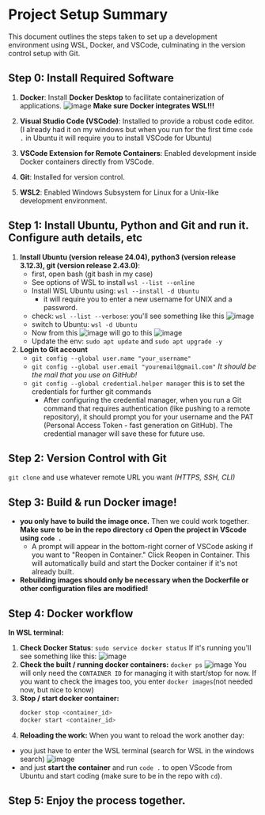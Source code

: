 # Project Setup Summary

This document outlines the steps taken to set up a development environment using WSL, Docker, and VSCode, culminating in the version control setup with Git.

## Step 0: Install Required Software
1. **Docker**: Install **Docker Desktop** to facilitate containerization of applications.
   ![image](https://github.com/user-attachments/assets/bddfe30b-7a70-49d5-aae6-eaa466607189)
   **Make sure Docker integrates WSL!!!**

3. **Visual Studio Code (VSCode)**: Installed to provide a robust code editor. (I already had it on my windows but when you run for the first time `code .` in Ubuntu it will require you to install VSCode for Ubuntu)
4. **VSCode Extension for Remote Containers**: Enabled development inside Docker containers directly from VSCode.
5. **Git**: Installed for version control.
6. **WSL2**: Enabled Windows Subsystem for Linux for a Unix-like development environment.

## Step 1: Install Ubuntu, Python and Git and run it. Configure auth details, etc
1. **Install Ubuntu (version release 24.04), python3 (version release 3.12.3), git (version release 2.43.0)**:
   - first, open bash (git bash in my case)
   - See options of WSL to install `wsl --list --online`
   - Install WSL Ubuntu using: `wsl --install -d Ubuntu`
     - it will require you to enter a new username for UNIX and a password. 
   - check: `wsl --list --verbose`: you'll see something like this
   ![image](https://github.com/user-attachments/assets/69276a86-8187-469c-a8e9-42aa2d08db14)
   - switch to Ubuntu: `wsl -d Ubuntu`
   - Now from this ![image](https://github.com/user-attachments/assets/14c7693b-a83c-493f-8f1a-2e9a968cb609)
 will go to this ![image](https://github.com/user-attachments/assets/2b929b2e-484f-4fc9-9fc0-744f5ecc75a7)
   - Update the env: `sudo apt update` and `sudo apt upgrade -y`
2. **Login to Git account**
   - `git config --global user.name "your_username"`
   - `git config --global user.email "youremail@gmail.com"` _It should be the mail that you use on GitHub!_
   - `git config --global credential.helper manager` this is to set the credentials for further git commands
     - After configuring the credential manager, when you run a Git command that requires authentication (like pushing to a remote repository), it should prompt you for your username and the PAT (Personal Access Token - fast generation on GitHub). The credential manager will save these for future use.
## Step 2: Version Control with Git
`git clone` and use whatever remote URL you want _(HTTPS, SSH, CLI)_

## Step 3: Build & run Docker image!
   - **you only have to build the image once.** Then we could work together.
     **Make sure to be in the repo directory `cd`**
     **Open the project in VScode using `code .`**
      - A prompt will appear in the bottom-right corner of VSCode asking if you want to "Reopen in Container." Click Reopen in Container. This will automatically build and start the Docker container if it's not already built. 
   - **Rebuilding images should only be necessary when the Dockerfile or other configuration files are modified!**
## Step 4: Docker workflow
   **In WSL terminal:**
1. **Check Docker Status**:
   `sudo service docker status`
   If it's running you'll see something like this:
   ![image](https://github.com/user-attachments/assets/86e1adcb-6e84-4f2b-aca8-d77002e26bc4)
2. **Check the built / running docker containers:**
   `docker ps`
   ![image](https://github.com/user-attachments/assets/e478518c-6fdc-4d74-82a8-a9688c8b04d9)
   You will only need the `CONTAINER ID` for managing it with start/stop for now.
   If you want to check the images too, you enter `docker images`(not needed now, but nice to know)
2. **Stop / start docker container:**
   ```bash
   docker stop <container_id>
   docker start <container_id>
   ```
3. **Reloading the work:**
   When you want to reload the work another day:
- you just have to enter the WSL terminal (search for WSL in the windows search)
   ![image](https://github.com/user-attachments/assets/09933d57-b6fa-4eee-aaa9-01ca5a015379)
- and just **start the container** and run `code .` to open VScode from Ubuntu and start coding (make sure to be in the repo with `cd`).
## Step 5: Enjoy the process together.





